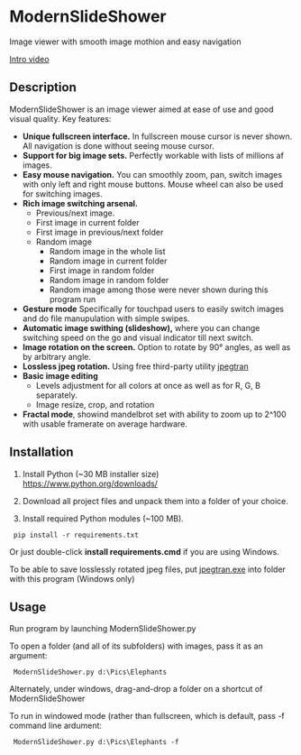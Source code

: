 # ModernSlideShower
Image viewer with smooth image mothion and easy navigation

[Intro video](https://www.youtube.com/watch?v=kGz4jEd-cZQ)

## Description
ModernSlideShower is an image viewer aimed at ease of use and good visual quality.
Key features:
* **Unique fullscreen interface.** In fullscreen mouse cursor is never shown. All navigation is done without seeing mouse cursor.
* **Support for big image sets.** Perfectly workable with lists of millions af images.
* **Easy mouse navigation.** You can smoothly zoom, pan, switch images with only left and right mouse buttons. Mouse wheel can also be used for switching images.
* **Rich image switching arsenal.** 
  * Previous/next image.
  * First image in current folder
  * First image in previous/next folder
  * Random image
    * Random image in the whole list
    * Random image in current folder
    * First image in random folder
    * Random image in random folder
    * Random image among those were never shown during this program run
* **Gesture mode** Specifically for touchpad users to easily switch images and do file manupulation with simple swipes.
* **Automatic image swithing (slideshow),** where you can change switching speed on the go and visual indicator till next switch.
* **Image rotation on the screen.** Option to rotate by 90° angles, as well as by arbitrary angle.
* **Lossless jpeg rotation.** Using free third-party utility [jpegtran](https://sourceforge.net/projects/libjpeg-turbo/files/2.0.5/)
* **Basic image editing**
  * Levels adjustment for all colors at once as well as for R, G, B separately.
  * Image resize, crop, and rotation
* **Fractal mode**, showind mandelbrot set with ability to zoom up to 2^100 with usable framerate on average hardware.


## Installation
1. Install Python (~30 MB installer size)
https://www.python.org/downloads/

1. Download all project files and unpack them into a folder of your choice.

1. Install required Python modules (~100 MB).

``` pip install -r requirements.txt``` 

  Or just double-click **install requirements.cmd** if you are using Windows.
  
  To be able to save losslessly rotated jpeg files, put [jpegtran.exe](https://sourceforge.net/projects/libjpeg-turbo/files/2.0.5/) into folder with this program (Windows only)

## Usage
Run program by launching ModernSlideShower.py

To open a folder (and all of its subfolders) with images, pass it as an argument:

``` ModernSlideShower.py d:\Pics\Elephants```

Alternately, under windows, drag-and-drop a folder on a shortcut of ModernSlideShower

To run in windowed mode (rather than fullscreen, which is default, pass -f command line ardument:

``` ModernSlideShower.py d:\Pics\Elephants -f``` 

